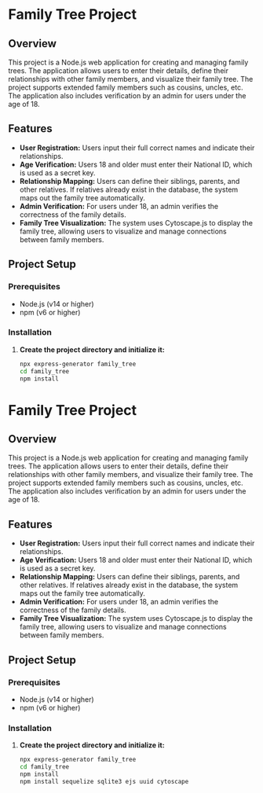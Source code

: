 # Family Tree Project

## Overview

This project is a Node.js web application for creating and managing family trees. The application allows users to enter their details, define their relationships with other family members, and visualize their family tree. The project supports extended family members such as cousins, uncles, etc. The application also includes verification by an admin for users under the age of 18.

## Features

- **User Registration:** Users input their full correct names and indicate their relationships.
- **Age Verification:** Users 18 and older must enter their National ID, which is used as a secret key.
- **Relationship Mapping:** Users can define their siblings, parents, and other relatives. If relatives already exist in the database, the system maps out the family tree automatically.
- **Admin Verification:** For users under 18, an admin verifies the correctness of the family details.
- **Family Tree Visualization:** The system uses Cytoscape.js to display the family tree, allowing users to visualize and manage connections between family members.

## Project Setup

### Prerequisites

- Node.js (v14 or higher)
- npm (v6 or higher)

### Installation

1. **Create the project directory and initialize it:**

   ```bash
   npx express-generator family_tree
   cd family_tree
   npm install

# Family Tree Project

## Overview

This project is a Node.js web application for creating and managing family trees. The application allows users to enter their details, define their relationships with other family members, and visualize their family tree. The project supports extended family members such as cousins, uncles, etc. The application also includes verification by an admin for users under the age of 18.

## Features

- **User Registration:** Users input their full correct names and indicate their relationships.
- **Age Verification:** Users 18 and older must enter their National ID, which is used as a secret key.
- **Relationship Mapping:** Users can define their siblings, parents, and other relatives. If relatives already exist in the database, the system maps out the family tree automatically.
- **Admin Verification:** For users under 18, an admin verifies the correctness of the family details.
- **Family Tree Visualization:** The system uses Cytoscape.js to display the family tree, allowing users to visualize and manage connections between family members.

## Project Setup

### Prerequisites

- Node.js (v14 or higher)
- npm (v6 or higher)

### Installation

1. **Create the project directory and initialize it:**

   ```bash
   npx express-generator family_tree
   cd family_tree
   npm install
   npm install sequelize sqlite3 ejs uuid cytoscape
```

